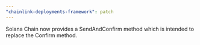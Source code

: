 ```yaml
---
"chainlink-deployments-framework": patch
---
```


Solana Chain now provides a SendAndConfirm method which is intended to replace the Confirm method.
